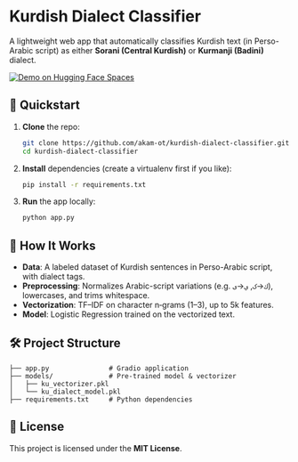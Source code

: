 # Kurdish Dialect Classifier

A lightweight web app that automatically classifies Kurdish text (in Perso-Arabic script) as either **Sorani (Central Kurdish)** or **Kurmanji (Badini)** dialect.

[![Demo on Hugging Face Spaces](https://img.shields.io/badge/Live%20Demo-Hugging%20Face%20Spaces-blue)](https://huggingface.co/spaces/akam-ot/kurdish-dialect-classifier)

## 🚀 Quickstart

1. **Clone** the repo:

   ```bash
   git clone https://github.com/akam-ot/kurdish-dialect-classifier.git
   cd kurdish-dialect-classifier
   ```
2. **Install** dependencies (create a virtualenv first if you like):

   ```bash
   pip install -r requirements.txt
   ```
3. **Run** the app locally:

   ```bash
   python app.py
   ```

## 🧠 How It Works

* **Data**: A labeled dataset of Kurdish sentences in Perso-Arabic script, with dialect tags.
* **Preprocessing**: Normalizes Arabic-script variations (e.g. `ك`→`ک`, `ي`→`ی`), lowercases, and trims whitespace.
* **Vectorization**: TF–IDF on character n‑grams (1–3), up to 5k features.
* **Model**: Logistic Regression trained on the vectorized text.

## 🛠️ Project Structure

```
├── app.py               # Gradio application
├── models/              # Pre-trained model & vectorizer
│   ├── ku_vectorizer.pkl
│   └── ku_dialect_model.pkl
├── requirements.txt     # Python dependencies
```

## 📄 License

This project is licensed under the **MIT License**.
